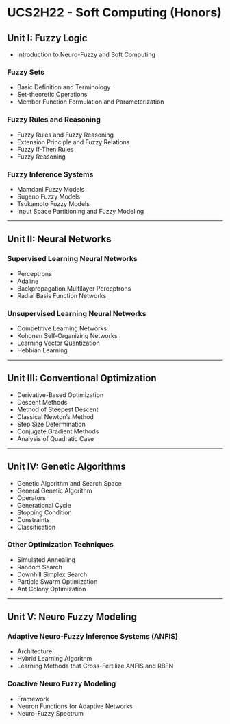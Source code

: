# UCS2H22 - Soft Computing (Honors)


## Unit I: Fuzzy Logic

- Introduction to Neuro-Fuzzy and Soft Computing  

### Fuzzy Sets
- Basic Definition and Terminology  
- Set-theoretic Operations  
- Member Function Formulation and Parameterization  

### Fuzzy Rules and Reasoning
- Fuzzy Rules and Fuzzy Reasoning  
- Extension Principle and Fuzzy Relations  
- Fuzzy If-Then Rules  
- Fuzzy Reasoning  

### Fuzzy Inference Systems
- Mamdani Fuzzy Models  
- Sugeno Fuzzy Models  
- Tsukamoto Fuzzy Models  
- Input Space Partitioning and Fuzzy Modeling  

---

## Unit II: Neural Networks

### Supervised Learning Neural Networks
- Perceptrons  
- Adaline  
- Backpropagation Multilayer Perceptrons  
- Radial Basis Function Networks  

### Unsupervised Learning Neural Networks
- Competitive Learning Networks  
- Kohonen Self-Organizing Networks  
- Learning Vector Quantization  
- Hebbian Learning  

---

## Unit III: Conventional Optimization

- Derivative-Based Optimization  
- Descent Methods  
- Method of Steepest Descent  
- Classical Newton’s Method  
- Step Size Determination  
- Conjugate Gradient Methods  
- Analysis of Quadratic Case  

---

## Unit IV: Genetic Algorithms

- Genetic Algorithm and Search Space  
- General Genetic Algorithm  
- Operators  
- Generational Cycle  
- Stopping Condition  
- Constraints  
- Classification  

### Other Optimization Techniques
- Simulated Annealing  
- Random Search  
- Downhill Simplex Search  
- Particle Swarm Optimization  
- Ant Colony Optimization  

---

## Unit V: Neuro Fuzzy Modeling

### Adaptive Neuro-Fuzzy Inference Systems (ANFIS)
- Architecture  
- Hybrid Learning Algorithm  
- Learning Methods that Cross-Fertilize ANFIS and RBFN  

### Coactive Neuro Fuzzy Modeling
- Framework  
- Neuron Functions for Adaptive Networks  
- Neuro-Fuzzy Spectrum  
